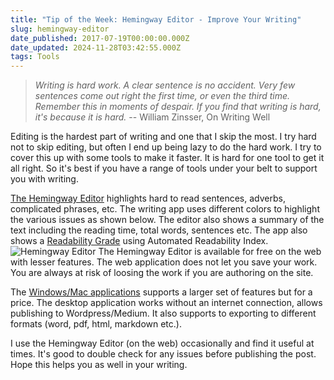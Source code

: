 ```yaml
---
title: "Tip of the Week: Hemingway Editor - Improve Your Writing"
slug: hemingway-editor
date_published: 2017-07-19T00:00:00.000Z
date_updated: 2024-11-28T03:42:55.000Z
tags: Tools
---
```


> *Writing is hard work. A clear sentence is no accident. Very few sentences come out right the first time, or even the third time. Remember this in moments of despair. If you find that writing is hard, it's because it is hard.*
> -- William Zinsser, On Writing Well

Editing is the hardest part of writing and one that I skip the most. I try hard not to skip editing, but often I end up being lazy to do the hard work. I try to cover this up with some tools to make it faster. It is hard for one tool to get it all right. So it's best if you have a range of tools under your belt to support you with writing.

[The Hemingway Editor](http://www.hemingwayapp.com/) highlights hard to read sentences, adverbs, complicated phrases, etc. The writing app uses different colors to highlight the various issues as shown below. The editor also shows a summary of the text including the reading time, total words, sentences etc. The app also shows a [Readability Grade](http://www.hemingwayapp.com/help.html) using Automated Readability Index.
![Hemingway Editor](__GHOST_URL__/content/images/hemingway.png)
The Hemingway Editor is available for free on the web with lesser features. The web application does not let you save your work. You are always at risk of loosing the work if you are authoring on the site.

The [Windows/Mac applications](http://www.hemingwayapp.com/desktop.html) supports a larger set of features but for a price. The desktop application works without an internet connection, allows publishing to Wordpress/Medium. It also supports to exporting to different formats (word, pdf, html, markdown etc.).

I use the Hemingway Editor (on the web) occasionally and find it useful at times. It's good to double check for any issues before publishing the post. Hope this helps you as well in your writing.
